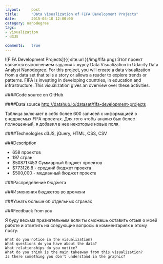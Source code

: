 ```yaml
---
layout:     post
title:      "Data Visualization of FIFA Development Projects"
date:       2015-03-10 12:00:00
category: nanodegree 
tags: 
- visualization 
- d3JS

comments:   true
---
```

![FIFA Development Projects]({{ site.url }}/img/fifa.png)
Этот проект является выполнением задания к курсу Data Visualization in Udacity Data Analyst Nanodegree.
For this project, you will create a data visualization from a data set that tells a story or allows a reader to explore trends or patterns.
FIFA is investing in developing countries, in education and infrastructure. This visualization gives an overview over these activities. 

####Code source on GitHub


####Data source 
http://datahub.io/dataset/fifa-development-projects

Таблица включает в себя более 600 записей с информацией о внедряемых FIFA проектах.
Для того чтобы анализ был более полноценный, я добавил в нее некоторые новые поля.


####Technologies
d3JS, jQuery, HTML, CSS, CSV

###Description

- 658 проектов
- 197 стран
- $508717453 Суммарный бюджет проектов
- $773126.8 - средний бюджет проекта
- $500,000 - медианный бюджет проекта

###Распределение бюджета 

###Изменения бюджетов во времени

###Узнать больше об отдельных странах

###Feedback from you

Я буду весьма признательным если ты сможешь оставить отзыв о моей работе и ответить на следующие вопросы в комментариях к этому посту:


    What do you notice in the visualization?
    What questions do you have about the data?
    What relationships do you notice?
    What do you think is the main takeaway from this visualization?
    Is there something you don’t understand in the graphic?
